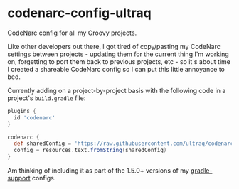 
codenarc-config-ultraq
======================

CodeNarc config for all my Groovy projects.

Like other developers out there, I got tired of copy/pasting my CodeNarc
settings between projects - updating them for the current thing I'm working on,
forgetting to port them back to previous projects, etc - so it's about time I
created a shareable CodeNarc config so I can put this little annoyance to bed.

Currently adding on a project-by-project basis with the following code in a
project's `build.gradle` file:

```groovy
plugins {
  id 'codenarc'
}

codenarc {
  def sharedConfig = 'https://raw.githubusercontent.com/ultraq/codenarc-config-ultraq/master/codenarc.groovy'.toURL().text
  config = resources.text.fromString(sharedConfig)
}
```

Am thinking of including it as part of the 1.5.0+ versions of my [gradle-support](https://github.com/ultraq/gradle-support)
configs.
